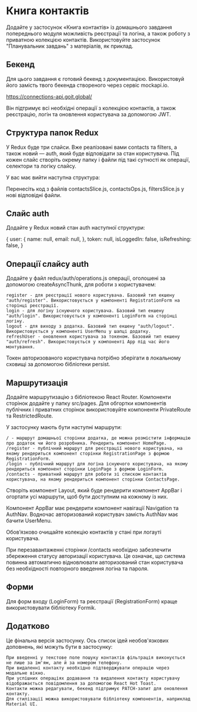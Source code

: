 # Книга контактів

Додайте у застосунок «Книга контактів» із домашнього завдання попереднього модуля можливість реєстрації та логіна, а також роботу з приватною колекцією контактів. Використовуйте застосунок "Планувальник завдань" з матеріалів, як приклад.

## Бекенд

Для цього завдання є готовий бекенд з документацією. Використовуй його замість твого бекенда створеного через сервіс mockapi.io.

https://connections-api.goit.global/

Він підтримує всі необхідні операції з колекцією контактів, а також реєстрацію, логін та оновлення користувача за допомогою JWT.

## Структура папок Redux

У Redux буде три слайси. Вже реалізовані вами contacts та filters, а також новий — auth, який буде відповідати за стан користувача. Під кожен слайс створіть окрему папку і файли під такі сутності як операції, селектори та логіку слайсу.

У вас має вийти наступна структура:

Перенесіть код з файлів contactsSlice.js, contactsOps.js, filtersSlice.js у нові відповідні файли.

## Слайс auth

Додайте у Redux новий стан auth наступної структури:

{
  user: {
    name: null,
    email: null,
  },
  token: null,
  isLoggedIn: false,
  isRefreshing: false,
}

## Операції слайсу auth

Додайте у файл redux/auth/operations.js операції, оголошені за допомогою createAsyncThunk, для роботи з користувачем:

    register - для реєстрації нового користувача. Базовий тип екшену "auth/register". Використовується у компоненті RegistrationForm на сторінці реєстрації.
    login - для логіну існуючого користувача. Базовий тип екшену "auth/login". Використовується у компоненті LoginForm на сторінці логіну.
    logout - для виходу з додатка. Базовий тип екшену "auth/logout". Використовується у компоненті UserMenu у шапці додатку.
    refreshUser - оновлення користувача за токеном. Базовий тип екшену "auth/refresh". Використовується у компоненті App під час його монтування.

Токен авторизованого користувача потрібно зберігати в локальному сховищі за допомогою бібліотеки persist.

## Маршрутизація

Додайте маршрутизацію з бібліотекою React Router. Компоненти сторінок додайте у папку src/pages. Для обгортки компонентів публічних і приватних сторінок використовуйте компоненти PrivateRoute та RestrictedRoute.

У застосунку мають бути наступні маршрути:

    / - маршрут домашньої сторінки додатка, де можна розмістити інформацію про додаток чи його розробника. Рендерить компонент HomePage.
    /register - публічний маршрут для реєстрації нового користувача, на якому рендериться компонент сторінки RegistrationPage з формою RegistrationForm.
    /login - публічний маршрут для логіна існуючого користувача, на якому рендериться компонент сторінки LoginPage з формою LoginForm.
    /contacts - приватний маршрут для роботи зі списком контактів користувача, на якому рендериться компонент сторінки ContactsPage.

Створіть компонент Layout, який буде рендерити компонент AppBar і огортати усі маршрути, щоб бути доступним на кожному із них. 

Компонент AppBar має рендерити компонент навігації Navigation та AuthNav. Водночас авторизований користувач замість AuthNav має бачити UserMenu.

Обов’язково очищайте колекцію контактів у стані при логауті користувача.

При перезавантаженні сторінки /contacts необхідно забезпечити збереження статусу авторизації користувача. Це означає, що система повинна автоматично відновлювати авторизований стан користувача без необхідності повторного введення логіна та пароля.

## Форми

Для форм входу (LoginForm) та реєстрації (RegistrationForm) краще використовувати бібліотеку Formik.

## Додатково

Це фінальна версія застосунку. Ось список ідей необов'язкових доповнень, які можуть бути в застосунку:

    При введенні у текстове поле пошуку контактів фільтрація виконується не лише за ім'ям, але й за номером телефону.
    При видаленні контакту необхідно підтверджувати операцію через модальне вікно.
    При успішних операціях додавання та видалення контакту користувачу відображається повідомлення за допомогою React Hot Toast.
    Контакти можна редагувати, бекенд підтримує PATCH-запит для оновлення контакту.
    Для стилізації можна використовувати бібліотеку компонентів, наприклад Material UI.
